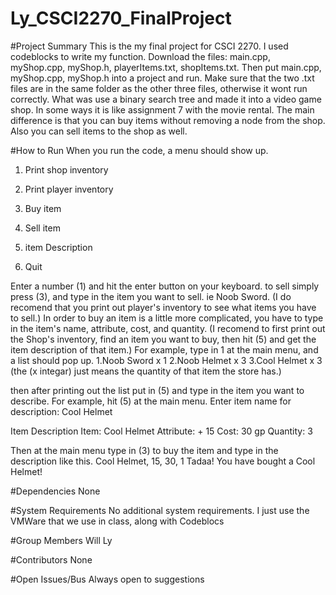 # Ly_CSCI2270_FinalProject

#Project Summary
This is the my final project for CSCI 2270.
I used codeblocks to write my function. 
Download the files: main.cpp,  myShop.cpp, myShop.h, playerItems.txt, shopItems.txt.
Then put main.cpp, myShop.cpp, myShop.h into a project and run.
Make sure that the two .txt files are in the same folder as the other three files, otherwise it wont run correctly.
What was use a binary search tree and made it into a video game shop.
In some ways it is like assignment 7 with the movie rental.
The main difference is that you can buy items without removing a node from the shop.
Also you can sell items to the shop as well.

#How to Run
When you run the code, a menu should show up.

1. Print shop inventory

2. Print player inventory

3. Buy item

4. Sell item

5. item Description

6. Quit

Enter a number (1) and hit the enter button on your keyboard.
to sell simply press (3), and type in the item you want to sell. ie Noob Sword.
(I do recomend that you print out player's inventory to see what items you have to sell.)
In order to buy an item is a little more complicated, you have to type in the item's name, attribute, cost, and quantity.
(I recomend to first print out the Shop's inventory, find an item you want to buy, then hit (5) and get the item description of that item.)
For example, type in 1 at the main menu, and a list should pop up.
1.Noob Sword x 1
2.Noob Helmet x 3
3.Cool Helmet x 3
(the (x integar) just means the quantity of that item the store has.)

then after printing out the list put in (5) and type in the item you want to describe.
For example, hit (5) at the main menu.
Enter item name for description:
Cool Helmet


Item Description
Item: Cool Helmet
Attribute: + 15
Cost: 30 gp
Quantity: 3

Then at the main menu type in (3) to buy the item and type in the description like this.
Cool Helmet, 15, 30, 1
Tadaa! You have bought a Cool Helmet! 

#Dependencies
None

#System Requirements
No additional system requirements.
I just use the VMWare that we use in class, along with Codeblocs

#Group Members
Will Ly

#Contributors
None

#Open Issues/Bus
Always open to suggestions

